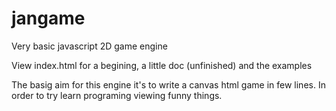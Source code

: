 # jangame
Very basic javascript 2D game engine

View index.html for a begining, a little doc (unfinished) and the examples

The basig aim for this engine it's to write a canvas html game in few lines. In order to try learn programing viewing funny things.

